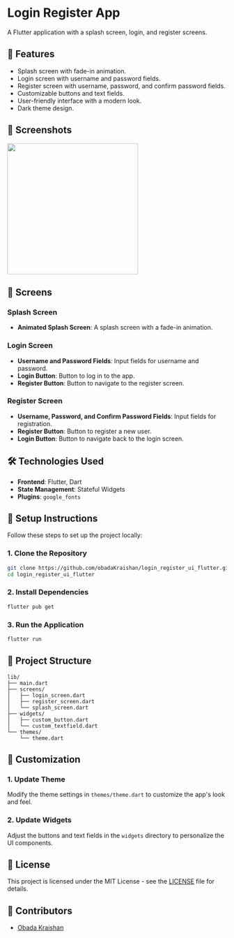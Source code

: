 
# Login Register App
A Flutter application with a splash screen, login, and register screens.

## 🌟 Features
- Splash screen with fade-in animation.
- Login screen with username and password fields.
- Register screen with username, password, and confirm password fields.
- Customizable buttons and text fields.
- User-friendly interface with a modern look.
- Dark theme design.

## 📸 Screenshots
<img src="screenshots/logging.gif" width="300">

## 📱 Screens
### Splash Screen
- **Animated Splash Screen**: A splash screen with a fade-in animation.

### Login Screen
- **Username and Password Fields**: Input fields for username and password.
- **Login Button**: Button to log in to the app.
- **Register Button**: Button to navigate to the register screen.

### Register Screen
- **Username, Password, and Confirm Password Fields**: Input fields for registration.
- **Register Button**: Button to register a new user.
- **Login Button**: Button to navigate back to the login screen.

## 🛠️ Technologies Used
- **Frontend**: Flutter, Dart
- **State Management**: Stateful Widgets
- **Plugins**: `google_fonts`

## 📝 Setup Instructions
Follow these steps to set up the project locally:

### 1. Clone the Repository
```bash
git clone https://github.com/obadaKraishan/login_register_ui_flutter.git
cd login_register_ui_flutter
```

### 2. Install Dependencies
```bash
flutter pub get
```

### 3. Run the Application
```bash
flutter run
```

## 📄 Project Structure
```plaintext
lib/
├── main.dart
├── screens/
│   ├── login_screen.dart
│   ├── register_screen.dart
│   └── splash_screen.dart
├── widgets/
│   ├── custom_button.dart
│   └── custom_textfield.dart
└── themes/
    └── theme.dart
```

## 🎨 Customization
### 1. Update Theme
Modify the theme settings in `themes/theme.dart` to customize the app's look and feel.

### 2. Update Widgets
Adjust the buttons and text fields in the `widgets` directory to personalize the UI components.

## 📄 License
This project is licensed under the MIT License - see the [LICENSE](LICENSE) file for details.

## 👥 Contributors
- [Obada Kraishan](https://github.com/obadaKraishan)
